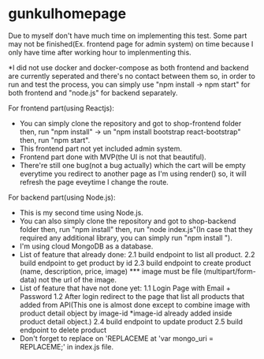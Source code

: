 # gunkulhomepage

Due to myself don't have much time on implementing this test. Some part may not be finished(Ex. frontend page for admin system) on time because I only have time after working hour to implenmenting this.

*I did not use docker and docker-compose as both frontend and backend are currently seperated and there's no contact between them so, in order to run and test the process, you can simply use "npm install -> npm start" for both frontend and "node.js" for backend separately.

For frontend part(using Reactjs):
  - You can simply clone the repository and got to shop-frontend folder then, run "npm install" -> un "npm install bootstrap react-bootstrap" then, run "npm start".
  - This frontend part not yet included admin system.
  - Frontend part done with MVP(the UI is not that beautiful).
  - There're still one bug(not a bug actually) which the cart will be empty everytime you redirect to another page as I'm using render() so, it will refresh the page eveytime I change the route.
  
For backend part(using Node.js):
  - This is my second time using Node.js.
  - You can also simply clone the repository and got to shop-backend folder then, run "npm install" then, run "node index.js"(In case that they required any additional library, you can simply run "npm install <library name>").
  - I'm using cloud MongoDB as a database.
  - List of feature that already done:
      2.1 build endpoint to list all product.
      2.2 build endpoint to get product by id
      2.3 build endpoint to create product (name, description, price, image) *** image must be file (multipart/form-data) not the url of the image.
  - List of feature that have not done yet:
     1.1 Login Page with Email + Password
     1.2 After login redirect to the page that list all products that added from API(This one is almost done except to combine image with product detail object by image-id *image-id already added inside product detail object.)
     2.4 build endpoint to update product
     2.5 build endpoint to delete product
  - Don't forget to replace on 'REPLACEME at 'var mongo_uri = REPLACEME;' in index.js file.
